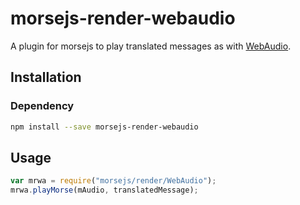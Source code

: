 # morsejs-render-webaudio

A plugin for morsejs to play translated messages as with [WebAudio](https://developer.mozilla.org/en-US/docs/Web/API/Web_Audio_API).

## Installation

### Dependency

```bash
npm install --save morsejs-render-webaudio
```

## Usage

```javascript
var mrwa = require("morsejs/render/WebAudio");
mrwa.playMorse(mAudio, translatedMessage);
```